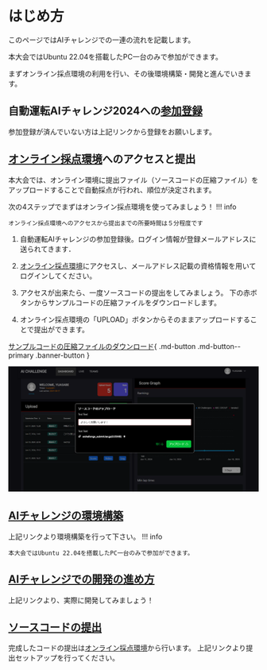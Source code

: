 # はじめ方

このページではAIチャレンジでの一連の流れを記載します。

本大会ではUbuntu 22.04を搭載したPC一台のみで参加ができます。

まずオンライン採点環境の利用を行い、その後環境構築・開発と進んでいきます。

## 自動運転AIチャレンジ2024への[参加登録](https://docs.google.com/forms/d/e/1FAIpQLSc0xFCrNS_J5Bl2g2RIZ694B5p9vOhlav9hrwgumtBrQuQ0RQ/viewform)

参加登録が済んでいない方は上記リンクから登録をお願いします。

## [オンライン採点環境](https://aichallenge-board.jsae.or.jp/live)へのアクセスと提出

本大会では、オンライン環境に提出ファイル（ソースコードの圧縮ファイル）をアップロードすることで自動採点が行われ、順位が決定されます。

次の4ステップでまずはオンライン採点環境を使ってみましょう！
!!! info

    オンライン採点環境へのアクセスから提出までの所要時間は５分程度です

1. 自動運転AIチャレンジの参加登録後。ログイン情報が登録メールアドレスに送られてきます．

3. [オンライン採点環境](https://aichallenge-board.jsae.or.jp/live)にアクセスし、メールアドレス記載の資格情報を用いてログインしてください。

2. アクセスが出来たら、一度ソースコードの提出をしてみましょう。
下の赤ボタンからサンプルコードの圧縮ファイルをダウンロードします。

4. オンライン採点環境の「UPLOAD」ボタンからそのままアップロードすることで提出ができます。

[サンプルコードの圧縮ファイルのダウンロード](https://drive.google.com/file/d/19LU70cgeg48R6stEXjvwDp1pTT25OjeN){ .md-button .md-button--primary .banner-button }

![submit](./preliminaries/images/submit.png)

## [AIチャレンジの環境構築](./setup/requirements.ja.md)

上記リンクより環境構築を行って下さい。
!!! info

    本大会ではUbuntu 22.04を搭載したPC一台のみで参加ができます。

## [AIチャレンジでの開発の進め方](./development/proceeding.ja.md)

上記リンクより、実際に開発してみましょう！

## [ソースコードの提出](./preliminaries/submission.ja.md)

完成したコードの提出は[オンライン採点環境](https://aichallenge-board.jsae.or.jp/live)から行います。
上記リンクより提出セットアップを行ってください。
